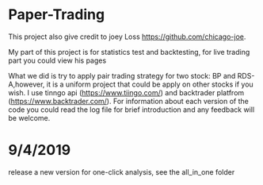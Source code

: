 # Paper-Trading
This project also give credit to joey Loss https://github.com/chicago-joe. 

My part of this project is for statistics test and backtesting, for live trading part you could view his pages

What we did is try to apply pair trading strategy for two stock: BP and RDS-A,however, it is a uniform project that could be 
apply on other stocks if you wish. I use tinngo api (https://www.tiingo.com/) and backtrader platfrom (https://www.backtrader.com/).
For information about each version of the code you could read the log file for brief introduction and any feedback will be welcome.

# 9/4/2019
release a new version for one-click analysis, see the all_in_one folder 


